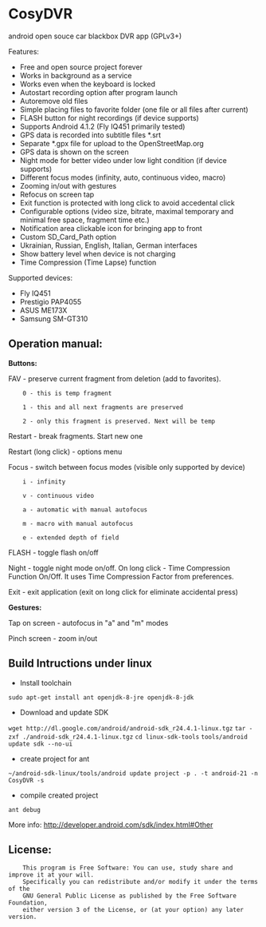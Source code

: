 CosyDVR
=======

android open souce car blackbox DVR app (GPLv3+)

Features:
- Free and open source project forever
- Works in background as a service
- Works even when the keyboard is locked
- Autostart recording option after program launch
- Autoremove old files
- Simple placing files to favorite folder (one file or all files after current)
- FLASH button for night recordings (if device supports)
- Supports Android 4.1.2 (Fly IQ451 primarily tested)
- GPS data is recorded into subtitle files *.srt
- Separate *.gpx file for upload to the OpenStreetMap.org
- GPS data is shown on the screen
- Night mode for better video under low light condition (if device supports)
- Different focus modes (infinity, auto, continuous video, macro)
- Zooming in/out  with gestures
- Refocus on screen tap
- Exit function is protected with long click to avoid accedental click
- Configurable options (video size, bitrate, maximal temporary and minimal free space, fragment time etc.)
- Notification area clickable icon for bringing app to front
- Custom SD_Card_Path option
- Ukrainian, Russian, English, Italian, German interfaces
- Show battery level when device is not charging
- Time Compression (Time Lapse) function

Supported devices:
- Fly IQ451
- Prestigio PAP4055
- ASUS ME173X
- Samsung SM-GT310

Operation manual:
---

**Buttons:**

FAV - preserve current fragment from deletion (add to favorites).

        0 - this is temp fragment
        
        1 - this and all next fragments are preserved
        
        2 - only this fragment is preserved. Next will be temp
        
Restart - break fragments. Start new one

Restart (long click) - options menu

Focus - switch between focus modes (visible only supported by device)

        i - infinity
        
        v - continuous video
        
        a - automatic with manual autofocus
        
        m - macro with manual autofocus
        
        e - extended depth of field
        
FLASH - toggle flash on/off

Night - toggle night mode on/off. On long click - Time Compression Function On/Off. It uses
	Time Compression Factor from preferences.

Exit - exit application (exit on long click for eliminate accidental press)

**Gestures:**

Tap on screen - autofocus in "a" and "m" modes

Pinch screen - zoom in/out


Build Intructions under linux
---
  * Install toolchain

  `sudo apt-get install ant openjdk-8-jre openjdk-8-jdk`
  
  * Download and update SDK
  
  `wget http://dl.google.com/android/android-sdk_r24.4.1-linux.tgz`
  `tar -zxf ./android-sdk_r24.4.1-linux.tgz`
  `cd linux-sdk-tools`
  `tools/android update sdk --no-ui`
  
  * create project for ant
  
  `~/android-sdk-linux/tools/android update project -p . -t android-21 -n CosyDVR -s`
  
  * compile created project
  
  `ant debug`
  
  More info: http://developer.android.com/sdk/index.html#Other 

License:
---
        This program is Free Software: You can use, study share and improve it at your will. 
        Specifically you can redistribute and/or modify it under the terms of the 
        GNU General Public License as published by the Free Software Foundation, 
        either version 3 of the License, or (at your option) any later version.

